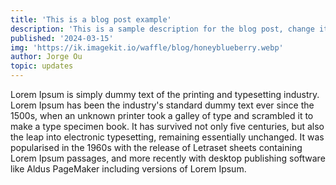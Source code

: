 ```yaml
---
title: 'This is a blog post example'
description: 'This is a sample description for the blog post, change it accordingly'
published: '2024-03-15'
img: 'https://ik.imagekit.io/waffle/blog/honeyblueberry.webp'
author: Jorge Ou
topic: updates
---
```

<!--more-->

Lorem Ipsum is simply dummy text of the printing and typesetting industry. Lorem Ipsum has been the industry's standard dummy text ever since the 1500s, when an unknown printer took a galley of type and scrambled it to make a type specimen book. It has survived not only five centuries, but also the leap into electronic typesetting, remaining essentially unchanged. It was popularised in the 1960s with the release of Letraset sheets containing Lorem Ipsum passages, and more recently with desktop publishing software like Aldus PageMaker including versions of Lorem Ipsum.